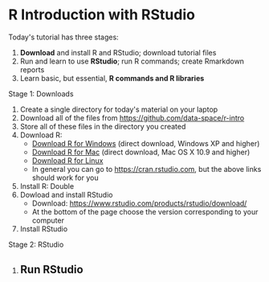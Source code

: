 # R Introduction with RStudio

Today's tutorial has three stages:

1. __Download__ and install R and RStudio; download tutorial files
1. Run and learn to use __RStudio__; run R commands; create Rmarkdown reports
1. Learn basic, but essential, __R commands and R libraries__

Stage 1: Downloads

1. Create a single directory for today's material on your laptop
1. Download all of the files from https://github.com/data-space/r-intro 
1. Store all of these files in the directory you created
1. Download R: 
    - [Download R for Windows](https://cran.rstudio.com/bin/windows/base/R-3.3.3-win.exe) 
      (direct download, Windows XP and higher)
    - [Download R for Mac](https://cran.rstudio.com/bin/macosx/R-3.3.3.pkg) 
      (direct download, Mac OS X 10.9 and higher)
    - [Download R for Linux](https://cran.rstudio.com/bin/linux/)
    - In general you can go to https://cran.rstudio.com, but the above links should work for you
1. Install R: Double 
1. Dowload and install RStudio
    - Download: https://www.rstudio.com/products/rstudio/download/
    - At the bottom of the page choose the version corresponding to your computer
1. Install RStudio 

Stage 2: RStudio

1. Run RStudio
    - 